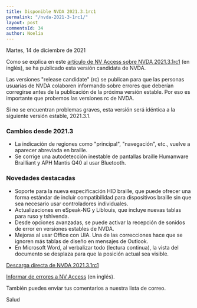 ```yaml
---
title: Disponible NVDA 2021.3.1rc1
permalink: "/nvda-2021-3-1rc1/"
layout: post
commentsId: 34
author: Noelia
---
```


<footer>Martes, 14 de diciembre de 2021</footer>

Como se explica en este [artículo de NV Access sobre NVDA 2021.3.1rc1](https://www.nvaccess.org/post/nvda-2021-3-1rc1/) (en inglés), se ha publicado esta versión candidata de NVDA.

Las versiones "release candidate" (rc) se publican para que las personas usuarias de NVDA colaboren informando sobre errores que deberían corregirse antes de la publicación de la próxima versión estable. Por eso es importante que probemos las versiones rc de NVDA.

Si no se encuentran problemas graves, esta versión será idéntica a la siguiente versión estable, 2021.3.1.

### Cambios desde 2021.3

- La indicación de regiones como "principal", "navegación", etc., vuelve a aparecer abreviada en braille.
- Se corrige una autodetección inestable de pantallas braille Humanware Brailliant y APH Mantis Q40 al usar Bluetooth.

### Novedades destacadas

- Soporte para la nueva especificación HID braille, que puede ofrecer una forma estándar de incluir compatibilidad para dispositivos braille sin
que sea necesario usar controladores individuales.
- Actualizaciones en eSpeak-NG y Liblouis, que incluye nuevas tablas para ruso y tshivenda.
- Desde opciones avanzadas, se puede activar la recepción de sonidos de error en versiones estables de NVDA.
- Mejoras al usar Office con UIA. Una de las correcciones hace que se ignoren más tablas de diseño en mensajes de Outlook.
- En Microsoft Word, al verbalizar todo (lectura continua), la vista del documento se desplaza para que la posición actual sea visible.

[Descarga directa de NVDA 2021.3.1rc1](https://www.nvaccess.org/files/nvda/releases/2021.3.1rc1/nvda_2021.3.1rc1.exe)

[Informar de errores a NV Access](https://github.com/nvaccess/nvda/issues) (en inglés).

También puedes enviar tus comentarios a nuestra lista de correo.

Salud
